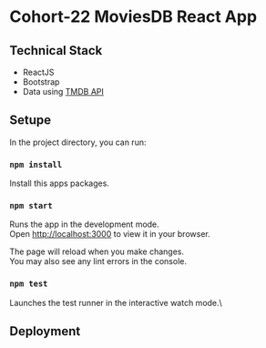 # Cohort-22 MoviesDB React App

## Technical Stack
* ReactJS
* Bootstrap
* Data using [TMDB API](https://developers.themoviedb.org/3/getting-started/introduction)

## Setupe

In the project directory, you can run:

###  `npm install`
Install this apps packages.

### `npm start`

Runs the app in the development mode.\
Open [http://localhost:3000](http://localhost:3000) to view it in your browser.

The page will reload when you make changes.\
You may also see any lint errors in the console.

### `npm test`

Launches the test runner in the interactive watch mode.\




## Deployment


